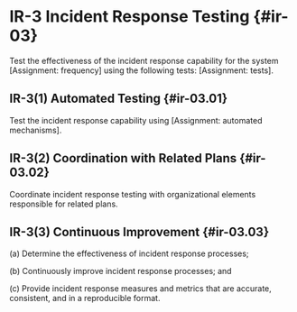 # IR-3 Incident Response Testing {#ir-03}

Test the effectiveness of the incident response capability for the system [Assignment: frequency] using the following tests: [Assignment: tests].

## IR-3(1) Automated Testing {#ir-03.01}

Test the incident response capability using [Assignment: automated mechanisms].

## IR-3(2) Coordination with Related Plans {#ir-03.02}

Coordinate incident response testing with organizational elements responsible for related plans.

## IR-3(3) Continuous Improvement {#ir-03.03}

(a) Determine the effectiveness of incident response processes;

(b) Continuously improve incident response processes; and

(c) Provide incident response measures and metrics that are accurate, consistent, and in a reproducible format.

